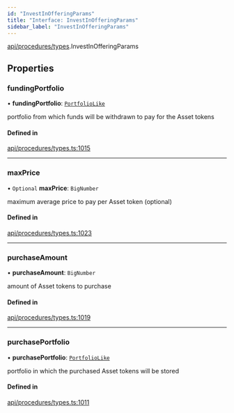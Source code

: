```yaml
---
id: "InvestInOfferingParams"
title: "Interface: InvestInOfferingParams"
sidebar_label: "InvestInOfferingParams"
---
```


[api/procedures/types](../../../../../modules/API/Procedures/Types/Types.md).InvestInOfferingParams

## Properties

### fundingPortfolio

• **fundingPortfolio**: [`PortfolioLike`](../../../../../modules/Types/Types.md#portfoliolike)

portfolio from which funds will be withdrawn to pay for the Asset tokens

#### Defined in

[api/procedures/types.ts:1015](https://github.com/PolymeshAssociation/polymesh-sdk/blob/720afb69c/src/api/procedures/types.ts#L1015)

___

### maxPrice

• `Optional` **maxPrice**: `BigNumber`

maximum average price to pay per Asset token (optional)

#### Defined in

[api/procedures/types.ts:1023](https://github.com/PolymeshAssociation/polymesh-sdk/blob/720afb69c/src/api/procedures/types.ts#L1023)

___

### purchaseAmount

• **purchaseAmount**: `BigNumber`

amount of Asset tokens to purchase

#### Defined in

[api/procedures/types.ts:1019](https://github.com/PolymeshAssociation/polymesh-sdk/blob/720afb69c/src/api/procedures/types.ts#L1019)

___

### purchasePortfolio

• **purchasePortfolio**: [`PortfolioLike`](../../../../../modules/Types/Types.md#portfoliolike)

portfolio in which the purchased Asset tokens will be stored

#### Defined in

[api/procedures/types.ts:1011](https://github.com/PolymeshAssociation/polymesh-sdk/blob/720afb69c/src/api/procedures/types.ts#L1011)

